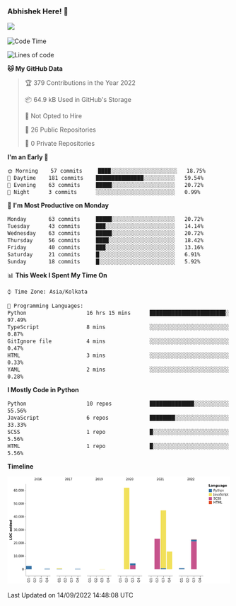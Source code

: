 ### Abhishek Here! 👋
![](https://komarev.com/ghpvc/?username=5parkp1ug&color=green)

<!--
**5parkp1ug/5parkp1ug** is a ✨ _special_ ✨ repository because its `README.md` (this file) appears on your GitHub profile.

Here are some ideas to get you started:

- 🔭 I’m currently working on ...
- 🌱 I’m currently learning ...
- 👯 I’m looking to collaborate on ...
- 🤔 I’m looking for help with ...
- 💬 Ask me about ...
- 📫 How to reach me: ...
- 😄 Pronouns: ...
- ⚡ Fun fact: ...
-->

<!--START_SECTION:waka-->
![Code Time](http://img.shields.io/badge/Code%20Time-469%20hrs%2043%20mins-blue)

![Lines of code](https://img.shields.io/badge/From%20Hello%20World%20I%27ve%20Written-176%20Thousand%20lines%20of%20code-blue)

**🐱 My GitHub Data** 

> 🏆 379 Contributions in the Year 2022
 > 
> 📦 64.9 kB Used in GitHub's Storage 
 > 
> 🚫 Not Opted to Hire
 > 
> 📜 26 Public Repositories 
 > 
> 🔑 0 Private Repositories  
 > 
**I'm an Early 🐤** 

```text
🌞 Morning    57 commits     ████░░░░░░░░░░░░░░░░░░░░░   18.75% 
🌆 Daytime    181 commits    ███████████████░░░░░░░░░░   59.54% 
🌃 Evening    63 commits     █████░░░░░░░░░░░░░░░░░░░░   20.72% 
🌙 Night      3 commits      ░░░░░░░░░░░░░░░░░░░░░░░░░   0.99%

```
📅 **I'm Most Productive on Monday** 

```text
Monday       63 commits     █████░░░░░░░░░░░░░░░░░░░░   20.72% 
Tuesday      43 commits     ███░░░░░░░░░░░░░░░░░░░░░░   14.14% 
Wednesday    63 commits     █████░░░░░░░░░░░░░░░░░░░░   20.72% 
Thursday     56 commits     ████░░░░░░░░░░░░░░░░░░░░░   18.42% 
Friday       40 commits     ███░░░░░░░░░░░░░░░░░░░░░░   13.16% 
Saturday     21 commits     █░░░░░░░░░░░░░░░░░░░░░░░░   6.91% 
Sunday       18 commits     █░░░░░░░░░░░░░░░░░░░░░░░░   5.92%

```


📊 **This Week I Spent My Time On** 

```text
⌚︎ Time Zone: Asia/Kolkata

💬 Programming Languages: 
Python                   16 hrs 15 mins      ████████████████████████░   97.49% 
TypeScript               8 mins              ░░░░░░░░░░░░░░░░░░░░░░░░░   0.87% 
GitIgnore file           4 mins              ░░░░░░░░░░░░░░░░░░░░░░░░░   0.47% 
HTML                     3 mins              ░░░░░░░░░░░░░░░░░░░░░░░░░   0.33% 
YAML                     2 mins              ░░░░░░░░░░░░░░░░░░░░░░░░░   0.28%

```

**I Mostly Code in Python** 

```text
Python                   10 repos            ██████████████░░░░░░░░░░░   55.56% 
JavaScript               6 repos             ████████░░░░░░░░░░░░░░░░░   33.33% 
SCSS                     1 repo              █░░░░░░░░░░░░░░░░░░░░░░░░   5.56% 
HTML                     1 repo              █░░░░░░░░░░░░░░░░░░░░░░░░   5.56%

```


**Timeline**

![Chart not found](https://raw.githubusercontent.com/5parkp1ug/5parkp1ug/master/charts/bar_graph.png) 


 Last Updated on 14/09/2022 14:48:08 UTC
<!--END_SECTION:waka-->
